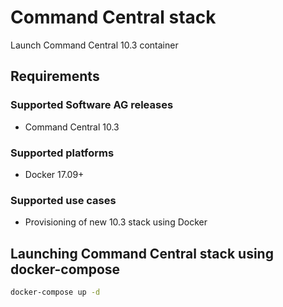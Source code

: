 # Command Central stack

Launch Command Central 10.3 container

## Requirements

### Supported Software AG releases

* Command Central 10.3

### Supported platforms

* Docker 17.09+

### Supported use cases

* Provisioning of new 10.3 stack using Docker

## Launching Command Central stack using docker-compose

```bash
docker-compose up -d
```

